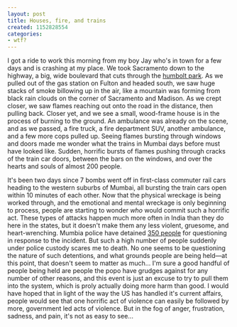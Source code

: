 ```yaml
---
layout: post
title: Houses, fire, and trains
created: 1152828554
categories:
- wtf?
---
```

I got a ride to work this morning from my boy Jay who's in town for a few days and is crashing at my place. We took Sacramento down to the highway, a big, wide boulevard that cuts through the [humbolt park](http://maps.google.com/maps?f=l&#38;hl=en&#38;q=humboldt+park&#38;ie=UTF8&#38;near=&#38;sll=41.880544,-87.624589&#38;sspn=0.137011,0.2005&#38;cid=41880544,-87624589,15219586132385999531&#38;li=lmd&#38;z=14&#38;t=m). As we pulled out of the gas station on Fulton and headed south, we saw huge stacks of smoke billowing up in the air, like a mountain was forming from black rain clouds on the corner of Sacramento and Madison. As we crept closer, we saw flames reaching out onto the road in the distance, then pulling back. Closer yet, and we see a small, wood-frame house is in the process of burning to the ground. An ambulance was already on the scene, and as we passed, a fire truck, a fire department SUV, another ambulance, and a few more cops pulled up. Seeing flames bursting through windows and doors made me wonder what the trains in Mumbai days before must have looked like. Sudden, horrific bursts of flames pushing through cracks of the train car doors, between the bars on the windows, and over the hearts and souls of almost 200 people.

It's been two days since 7 bombs went off in first-class commuter rail cars heading to the western suburbs of Mumbai, all bursting the train cars open within 10 minutes of each other. Now that the physical wreckage is being worked through, and the emotional and mental wreckage is only beginning to process, people are starting to wonder <em>who</em> would commit such a horrific act. These types of attacks happen much more often in India than they do here in the states, but it doesn't make them any less violent, gruesome, and heart-wrenching. Mumbia police have detained [350 people](https://www.theguardian.com/world/2006/jul/13/india) for questioning in response to the incident. But such a high number of people suddenly under police custody scares me to death. No one seems to be questioning the nature of such detentions, and what grounds people are being held&#8212;at this point, that doesn't seem to matter as much... I'm sure a good handful of people being held are people the popo have grudges against for any number of other reasons, and this event is just an excuse to try to pull them into the system, which is proly actually doing more harm than good. I would have hoped that in light of the way the US has handled it's current affairs, people would see that one horrific act of violence can easily be followed by more, government led acts of violence. But in the fog of anger, frustration, sadness, and pain, it's not as easy to see...

